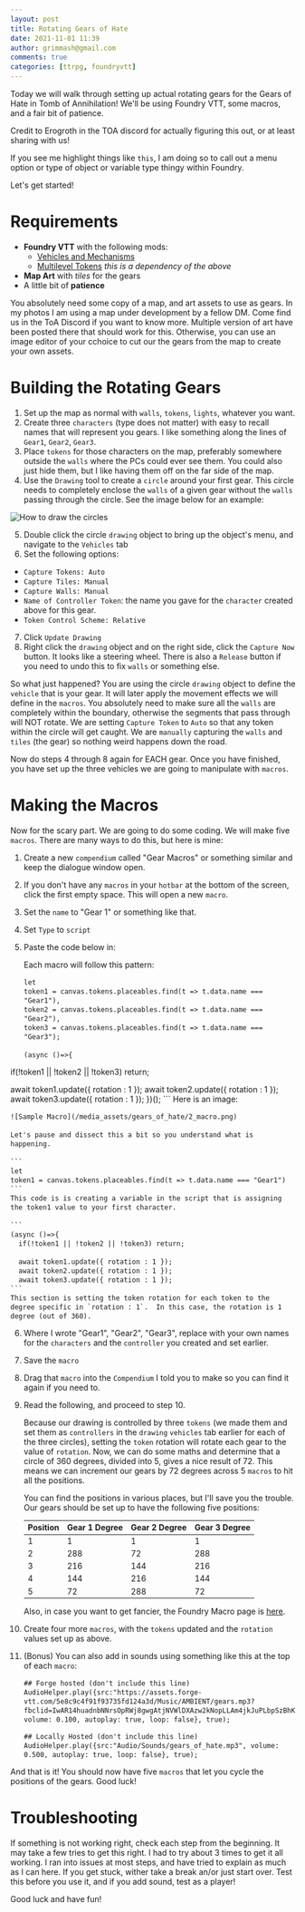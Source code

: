 ```yaml
---
layout: post
title: Rotating Gears of Hate
date: 2021-11-01 11:39
author: grimmash@gmail.com
comments: true
categories: [ttrpg, foundryvtt]
---
```


Today we will walk through setting up actual rotating gears for the Gears of Hate in Tomb of Annihilation!  We'll be using Foundry VTT, some macros, and a fair bit of patience.

Credit to Erogroth in the TOA discord for actually figuring this out, or at least sharing with us!

If you see me highlight things like `this`, I am doing so to call out a menu option or type of object or variable type thingy within Foundry.

Let's get started!

# Requirements

- **Foundry VTT** with the following mods:
  - [Vehicles and Mechanisms](https://github.com/grandseiken/foundryvtt-vehicles-and-mechanisms)
  - [Multilevel Tokens](https://github.com/grandseiken/foundryvtt-multilevel-tokens) *this is a dependency of the above*
- **Map Art** with *tiles* for the gears
- A little bit of **patience**

You absolutely need some copy of a map, and art assets to use as gears.  In my photos I am using a map under development by a fellow DM.  Come find us in the ToA Discord if you want to know more.  Multiple version of art have been posted there that should work for this.  Otherwise, you can use an image editor of your cchoice to cut our the gears from the map to create your own assets.

# Building the Rotating Gears

1. Set up the map as normal with `walls`, `tokens`, `lights`, whatever you want.
2. Create three `characters` (type does not matter) with easy to recall names that will represent you gears.  I like something along the lines of `Gear1`, `Gear2`, `Gear3`.
3. Place `tokens` for those characters on the map, preferably somewhere outside the `walls` where the PCs could ever see them.  You could also just hide them, but I like having them off on the far side of the map.
4. Use the `Drawing` tool to create a `circle` around your first gear.  This circle needs to completely enclose the `walls` of a given gear without the `walls` passing through the circle.  See the image below for an example:

![How to draw the circles](/media_assets/gears_of_hate/1_circles.png)

5. Double click the circle `drawing` object to bring up the object's menu, and navigate to the `Vehicles` tab
6. Set the following options:
  - `Capture Tokens: Auto`
  - `Capture Tiles: Manual`
  - `Capture Walls: Manual`
  - `Name of Controller Token`: the name you gave for the `character` created above for this gear.
  - `Token Control Scheme: Relative`
7. Click `Update Drawing`
8. Right click the `drawing` object and on the right side, click the `Capture Now` button.  It looks like a steering wheel.  There is also a `Release` button if you need to undo this to fix `walls` or something else.

So what just happened?  You are using the circle `drawing` object to define the `vehicle` that is your gear.  It will later apply the movement effects we will define in the `macros`.  You absolutely need to make sure all the `walls` are completely within the boundary, otherwise the segments that pass through will NOT rotate.  We are setting `Capture Token` to `Auto` so that any token within the circle will get caught.  We are `manually` capturing the `walls` and `tiles` (the gear) so nothing weird happens down the road.

Now do steps 4 through 8 again for EACH gear.  Once you have finished, you have set up the three vehicles we are going to manipulate with `macros`.

# Making the Macros

Now for the scary part.  We are going to do some coding.  We will make five `macros`.  There are many ways to do this, but here is mine:

1. Create a new `compendium` called "Gear Macros" or something similar and keep the dialogue window open.
2. If you don't have any `macros` in your `hotbar` at the bottom of the screen, click the first empty space.  This will open a new `macro`.
3. Set the `name` to "Gear 1" or something like that.
4. Set `Type` to `script`
5. Paste the code below in:

    Each macro will follow this pattern:

    ```
    let
    token1 = canvas.tokens.placeables.find(t => t.data.name === "Gear1"),
    token2 = canvas.tokens.placeables.find(t => t.data.name === "Gear2"),
    token3 = canvas.tokens.placeables.find(t => t.data.name === "Gear3");

    (async ()=>{
  if(!token1 || !token2 || !token3) return;

  await token1.update({ rotation : 1 });
  await token2.update({ rotation : 1 });
  await token3.update({ rotation : 1 });
    })();
    ```
    Here is an image:

    ![Sample Macro](/media_assets/gears_of_hate/2_macro.png)

    Let's pause and dissect this a bit so you understand what is happening.

    ```
    let
    token1 = canvas.tokens.placeables.find(t => t.data.name === "Gear1")
    ```
    This code is is creating a variable in the script that is assigning the token1 value to your first character.

    ```
    (async ()=>{
      if(!token1 || !token2 || !token3) return;

      await token1.update({ rotation : 1 });
      await token2.update({ rotation : 1 });
      await token3.update({ rotation : 1 });
    ```
    This section is setting the token rotation for each token to the degree specific in `rotation : 1`.  In this case, the rotation is 1 degree (out of 360).

6. Where I wrote "Gear1", "Gear2", "Gear3", replace with your own names for the `characters` and the `controller` you created and set earlier.
7. Save the `macro`
8. Drag that `macro` into the `Compendium` I told you to make so you can find it again if you need to.
9. Read the following, and proceed to step 10.

    Because our drawing is controlled by three `tokens` (we made them and set them as `controllers` in the `drawing` `vehicles` tab earlier for each of the three circles), setting the `token` rotation will rotate each gear to the value of `rotation`.  Now, we can do some maths and determine that a circle of 360 degrees, divided into 5, gives a nice result of 72.  This means we can increment our gears by 72 degrees across 5 `macros` to hit all the positions.

    You can find the positions in various places, but I'll save you the trouble.  Our gears should be set up to have the following five positions:

    | Position | Gear 1 Degree | Gear 2 Degree | Gear 3 Degree |
    |-|-|-|-|
    |1|1|1|1|
    |2|288|72|288|
    |3|216|144|216|
    |4|144|216|144|
    |5|72|288|72|

    Also, in case you want to get fancier, the Foundry Macro page is [here](https://foundryvtt.com/article/macros/).

10. Create four more `macros`, with the `tokens` updated and the `rotation` values set up as above.

11. (Bonus) You can also add in sounds using something like this at the top of each `macro`:

    ```
    ## Forge hosted (don't include this line)
    AudioHelper.play({src:"https://assets.forge-vtt.com/5e8c9c4f91f93735fd124a3d/Music/AMBIENT/gears.mp3?fbclid=IwAR14huadnbNNrsOpRWj8gwgAtjNVWlDXAzw2kNopLLAm4jkJuPLbpSzBhKI", volume: 0.100, autoplay: true, loop: false}, true);
    ```
    ```
    ## Locally Hosted (don't include this line)
    AudioHelper.play({src:"Audio/Sounds/gears_of_hate.mp3", volume: 0.500, autoplay: true, loop: false}, true);
    ```

And that is it!  You should now have five `macros` that let you cycle the positions of the gears.  Good luck!

# Troubleshooting

If something is not working right, check each step from the beginning.  It may take a few tries to get this right.  I had to try about 3 times to get it all working.  I ran into issues at most steps, and have tried to explain as much as I can here.  If you get stuck, wither take a break an/or just start over. Test this before you use it, and if you add sound, test as a player!

Good luck and have fun!
